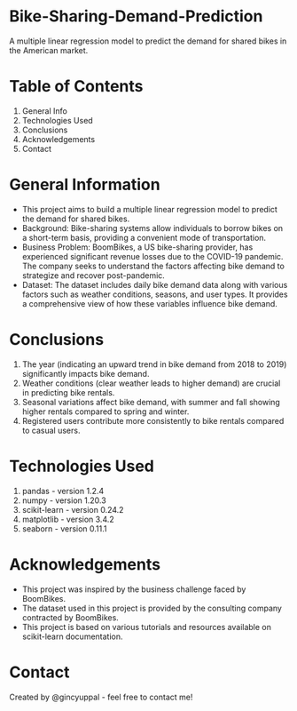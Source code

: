 # Bike-Sharing-Demand-Prediction
A multiple linear regression model to predict the demand for shared bikes in the American market.
# Table of Contents
1) General Info
2) Technologies Used
3) Conclusions
4) Acknowledgements
5) Contact
# General Information
- This project aims to build a multiple linear regression model to predict the demand for shared bikes.
- Background: Bike-sharing systems allow individuals to borrow bikes on a short-term basis, providing a convenient mode of transportation.
- Business Problem: BoomBikes, a US bike-sharing provider, has experienced significant revenue losses due to the COVID-19 pandemic. The company seeks to understand the factors affecting bike demand to strategize and recover post-pandemic.
- Dataset: The dataset includes daily bike demand data along with various factors such as weather conditions, seasons, and user types. It provides a comprehensive view of how these variables influence bike demand.
# Conclusions
1) The year (indicating an upward trend in bike demand from 2018 to 2019) significantly impacts bike demand.
2) Weather conditions (clear weather leads to higher demand) are crucial in predicting bike rentals.
3) Seasonal variations affect bike demand, with summer and fall showing higher rentals compared to spring and winter.
4) Registered users contribute more consistently to bike rentals compared to casual users.
# Technologies Used
1) pandas - version 1.2.4
2) numpy - version 1.20.3
3) scikit-learn - version 0.24.2
4) matplotlib - version 3.4.2
5) seaborn - version 0.11.1
# Acknowledgements
- This project was inspired by the business challenge faced by BoomBikes.
- The dataset used in this project is provided by the consulting company contracted by BoomBikes.
- This project is based on various tutorials and resources available on scikit-learn documentation.
# Contact
Created by @gincyuppal - feel free to contact me!

